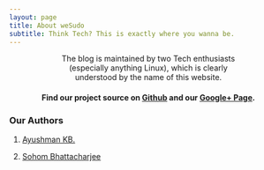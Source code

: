 ```yaml
---
layout: page
title: About weSudo
subtitle: Think Tech? This is exactly where you wanna be.
---
```


<div class="main-explain-area jumbotron">
  <center><p>The blog is maintained by two Tech enthusiasts <br> 
  (especially anything Linux), which is clearly <br> 
  understood by the name of this website.<br>
  <h4 id="findusongithubanfgoogleplus"> Find our project source on 
  <a href="https://github.com/weSudo/wesudo.github.io">Github</a> and our <a href="https://plus.google.com/117385171573003386152">Google+ Page</a>.
  </p></center>
</div>




### Our Authors
1. [Ayushman KB.](https://plus.google.com/+AyushmanKumarBanerjee65kb) 

2. [Sohom Bhattacharjee](https://plus.google.com/+SohomBhattacharjee)


	
